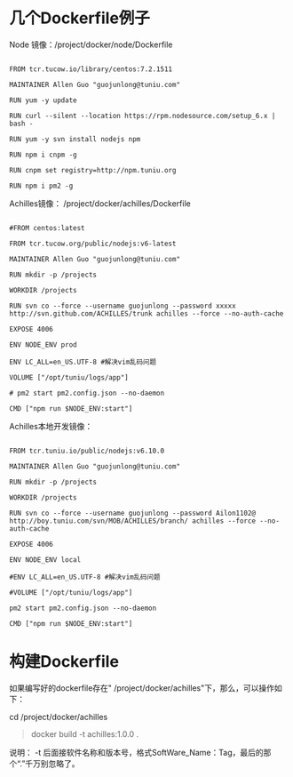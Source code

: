 # 几个Dockerfile例子

Node 镜像：/project/docker/node/Dockerfile

```

FROM tcr.tucow.io/library/centos:7.2.1511

MAINTAINER Allen Guo "guojunlong@tuniu.com"

RUN yum -y update

RUN curl --silent --location https://rpm.nodesource.com/setup_6.x | bash -

RUN yum -y svn install nodejs npm

RUN npm i cnpm -g

RUN cnpm set registry=http://npm.tuniu.org

RUN npm i pm2 -g

```



Achilles镜像： /project/docker/achilles/Dockerfile

```

#FROM centos:latest

FROM tcr.tucow.org/public/nodejs:v6-latest

MAINTAINER Allen Guo "guojunlong@tuniu.com"

RUN mkdir -p /projects

WORKDIR /projects

RUN svn co --force --username guojunlong --password xxxxx http://svn.github.com/ACHILLES/trunk achilles --force --no-auth-cache

EXPOSE 4006

ENV NODE_ENV prod

ENV LC_ALL=en_US.UTF-8 #解决vim乱码问题

VOLUME ["/opt/tuniu/logs/app"]

# pm2 start pm2.config.json --no-daemon

CMD ["npm run $NODE_ENV:start"]

```

Achilles本地开发镜像：

```

FROM tcr.tuniu.io/public/nodejs:v6.10.0

MAINTAINER Allen Guo "guojunlong@tuniu.com"

RUN mkdir -p /projects

WORKDIR /projects

RUN svn co --force --username guojunlong --password Ailon1102@ http://boy.tuniu.com/svn/MOB/ACHILLES/branch/ achilles --force --no-auth-cache

EXPOSE 4006

ENV NODE_ENV local

#ENV LC_ALL=en_US.UTF-8 #解决vim乱码问题

#VOLUME ["/opt/tuniu/logs/app"]

pm2 start pm2.config.json --no-daemon

CMD ["npm run $NODE_ENV:start"]

```



# 构建Dockerfile

如果编写好的dockerfile存在" /project/docker/achilles"下，那么，可以操作如下：

cd /project/docker/achilles

>docker build -t achilles:1.0.0 . 



说明： -t 后面接软件名称和版本号，格式SoftWare_Name：Tag，最后的那个“.”千万别忽略了。